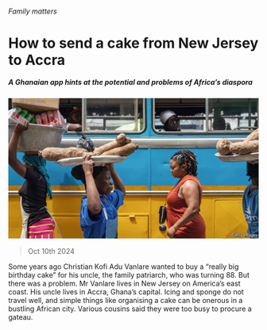 ###### Family matters

# How to send a cake from New Jersey to Accra 

##### A Ghanaian app hints at the potential and problems of Africa’s diaspora 

![image](images/20241012_MAP006.jpg) 

> Oct 10th 2024 

Some years ago Christian Kofi Adu Vanlare wanted to buy a “really big birthday cake” for his uncle, the family patriarch, who was turning 88. But there was a problem. Mr Vanlare lives in New Jersey on America’s east coast. His uncle lives in Accra, Ghana’s capital. Icing and sponge do not travel well, and simple things like organising a cake can be onerous in a bustling African city. Various cousins said they were too busy to procure a gateau. 

